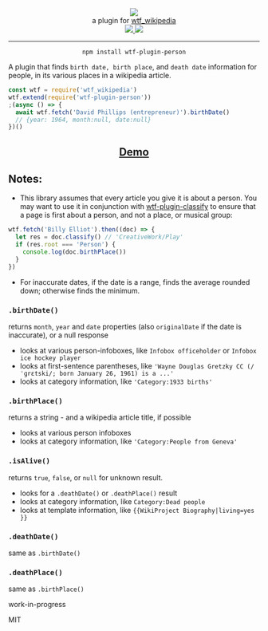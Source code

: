 <div align="center">
  <img src="https://cloud.githubusercontent.com/assets/399657/23590290/ede73772-01aa-11e7-8915-181ef21027bc.png" />

  <div>a plugin for <a href="https://github.com/spencermountain/wtf_wikipedia/">wtf_wikipedia</a></div>
  
  <!-- npm version -->
  <a href="https://npmjs.org/package/wtf-plugin-person">
    <img src="https://img.shields.io/npm/v/wtf-plugin-person.svg?style=flat-square" />
  </a>
  
  <!-- file size -->
  <a href="https://unpkg.com/wtf-plugin-person/builds/wtf-plugin-person.min.js">
    <img src="https://badge-size.herokuapp.com/spencermountain/wtf-plugin-person/master/builds/wtf-plugin-person.min.js" />
  </a>
   <hr/>
</div>

<div align="center">
  <code>npm install wtf-plugin-person</code>
</div>

A plugin that finds `birth date, birth place`, and `death date` information for people, in its various places in a wikipedia article.

```js
const wtf = require('wtf_wikipedia')
wtf.extend(require('wtf-plugin-person'))
;(async () => {
  await wtf.fetch('David Phillips (entrepreneur)').birthDate()
  // {year: 1964, month:null, date:null}
})()
```

<div align="center">
  <h2><a href="https://observablehq.com/@spencermountain/wtf-plugin-person">Demo</a></h2>
</div>

## Notes:

- This library assumes that every article you give it is about a person. You may want to use it in conjunction with [wtf-plugin-classify](https://github.com/spencermountain/wtf_wikipedia/tree/master/plugins/classify)
to ensure that a page is first about a person, and not a place, or musical group:

```js
wtf.fetch('Billy Elliot').then((doc) => {
  let res = doc.classify() // 'CreativeWork/Play'
  if (res.root === 'Person') {
    console.log(doc.birthPlace())
  }
})
```

- For inaccurate dates, if the date is a range, finds the average rounded down; otherwise finds the minimum.
  
### `.birthDate()`

returns `month`, `year` and `date` properties (also `originalDate` if the date is inaccurate), or a null response

- looks at various person-infoboxes, like `Infobox officeholder` or `Infobox ice hockey player`
- looks at first-sentence parentheses, like `'Wayne Douglas Gretzky CC (/ˈɡrɛtski/; born January 26, 1961) is a ...'`
- looks at category information, like `'Category:1933 births'`

### `.birthPlace()`

returns a string - and a wikipedia article title, if possible

- looks at various person infoboxes
- looks at category information, like `'Category:People from Geneva'`

### `.isAlive()`

returns `true`, `false`, or `null` for unknown result.

- looks for a `.deathDate()` or `.deathPlace()` result
- looks at category information, like `Category:Dead people`
- looks at template information, like `{{WikiProject Biography|living=yes }}`

### `.deathDate()`

same as `.birthDate()`

### `.deathPlace()`

same as `.birthPlace()`

work-in-progress

MIT
